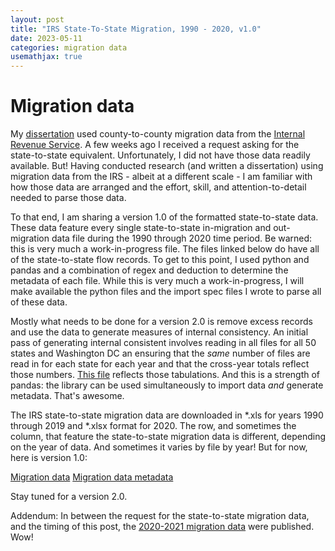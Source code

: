 ```yaml
---
layout: post
title: "IRS State-To-State Migration, 1990 - 2020, v1.0"
date: 2023-05-11
categories: migration data
usemathjax: true
---
```


# Migration data
My [dissertation](https://mike-babb.github.io/cv/diss) used county-to-county migration data from the
[Internal Revenue Service](https://www.irs.gov/statistics/soi-tax-stats-migration-data). A few weeks ago I received a request asking for the state-to-state equivalent. Unfortunately, I did not have those data readily available. But! Having conducted research (and written a dissertation) using migration data from the IRS - albeit at a different scale - I am familiar with how those data are arranged and the effort, skill, and attention-to-detail needed to parse those data.

To that end, I am sharing a version 1.0 of the formatted state-to-state data. These data feature every single state-to-state in-migration and out-migration data file during the 1990 through 2020 time period. Be warned: this is very much a work-in-progress file. The files linked below do have all of the state-to-state flow records. To get to this point, I used python and pandas and a combination of regex and deduction to determine the metadata of each file. While this is very much a work-in-progress, I will make available the python files and the import spec files I wrote to parse all of these data.

Mostly what needs to be done for a version 2.0 is remove excess records and use the data to generate measures of internal consistency. An initial pass of generating internal consistent involves reading in all files for all 50 states and Washington DC an ensuring that the *same* number of files are read in for each state for each year and that the cross-year totals reflect those numbers. [This file](/assets/irs_s2s_data/file_name_triage_2023_05_11.xlsx) reflects those tabulations. And this is a strength of pandas: the library can be used simultaneously to import data *and* generate metadata. That's awesome.

The IRS state-to-state migration data are downloaded in *.xls for years 1990 through 2019 and *.xlsx format for 2020. The row, and sometimes the column, that feature the state-to-state migration data is different, depending on the year of data. And sometimes it varies by file by year! But for now, here is version 1.0:

[Migration data](/assets/irs_s2s_data/irs_state_to_state_1990_2020_v1.0.csv)
[Migration data metadata](/assets/irs_s2s_data/irs_state_to_state_1990_2020_v1.0_metadata.csv)

Stay tuned for a version 2.0.

Addendum:
In between the request for the state-to-state migration data, and the timing of this post, the [2020-2021 migration data](https://www.irs.gov/statistics/soi-tax-stats-migration-data-2020-2021) were published. Wow!

